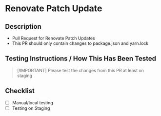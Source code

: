 # Renovate Patch Update

## Description

- Pull Request for Renovate Patch Updates
- This PR should only contain changes to package.json and yarn.lock

## Testing Instructions / How This Has Been Tested

> [!IMPORTANT] Please test the changes from this PR at least on staging

## Checklist

- [ ] Manual/local testing
- [ ] Testing on Staging
